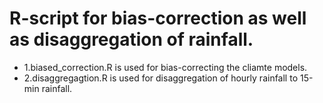 # R-script for bias-correction as well as disaggregation of rainfall.

- 1.biased_correction.R is used for bias-correcting the cliamte models.
- 2.disaggregagtion.R is used for disaggregation of hourly rainfall to 15-min rainfall.
